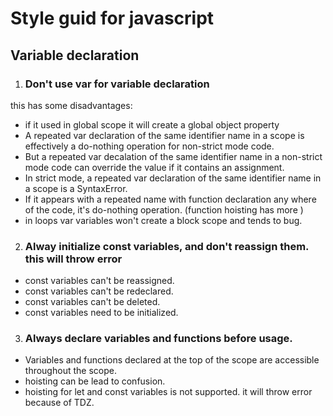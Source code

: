 # Style guid for javascript

## Variable declaration

1. ### Don't use var for variable declaration
this has some disadvantages:
- if it used in global scope it will create a global object property
- A repeated var declaration of the same identifier name in a scope is effectively a do-nothing operation for non-strict mode code.
- But a repeated var decalation of the same identifier name in a non-strict mode code can override the value if it contains an assignment.
- In strict mode, a repeated var declaration of the same identifier name in a scope is a SyntaxError.
- If it appears with a repeated name with function declaration any where of the code, it's do-nothing operation. (function hoisting has more )
- in loops var variables won't create a block scope and tends to bug.

2. ### Alway initialize const variables, and don't reassign them. this will throw error
- const variables can't be reassigned.
- const variables can't be redeclared.
- const variables can't be deleted.
- const variables need to be initialized.

3. ### Always declare variables and functions before usage.
- Variables and functions declared at the top of the scope are accessible throughout the scope.
- hoisting can be lead to confusion.
- hoisting for let and const variables is not supported. it will throw error because of TDZ.
